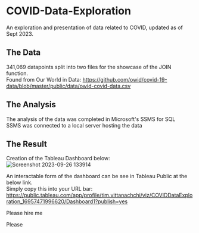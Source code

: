 # COVID-Data-Exploration
An exploration and presentation of data related to COVID, updated as of Sept 2023.

## The Data
341,069 datapoints split into two files for the showcase of the JOIN function.  
Found from Our World in Data: https://github.com/owid/covid-19-data/blob/master/public/data/owid-covid-data.csv

## The Analysis
The analysis of the data was completed in Microsoft's SSMS for SQL  
SSMS was connected to a local server hosting the data

## The Result 
Creation of the Tableau Dashboard below:  
![Screenshot 2023-09-26 133914](https://github.com/tVitta/COVID-Data-Exploration/assets/143434462/b960c3cb-63e9-4e54-8f79-46cf744eb2df)

An interactable form of the dashboard can be see in Tableau Public at the below link.  
Simply copy this into your URL bar:  
https://public.tableau.com/app/profile/tim.vittanachchi/viz/COVIDDataExploration_16957471996620/Dashboard1?publish=yes  
  
  
  
Please hire me  
  
Please  
